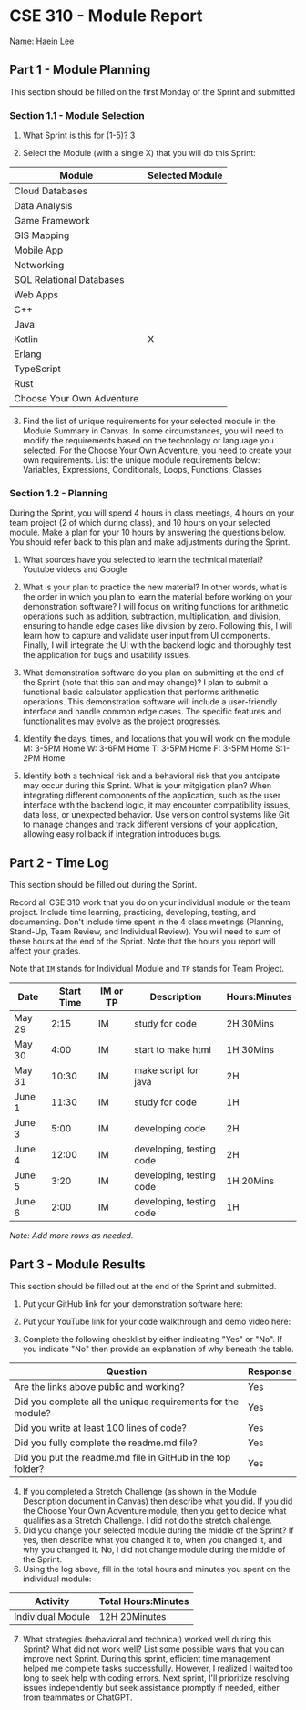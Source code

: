 # CSE 310 - Module Report

Name: Haein Lee

## Part 1 - Module Planning

This section should be filled on the first Monday of the Sprint and submitted

### Section 1.1 - Module Selection

1. What Sprint is this for (1-5)? 3

2. Select the Module (with a single X) that you will do this Sprint:

| Module                    | Selected Module |
| ------------------------- | --------------- |
| Cloud Databases           |                 |
| Data Analysis             |                 |
| Game Framework            |                 |
| GIS Mapping               |                 |
| Mobile App                |                 |
| Networking                |                 |
| SQL Relational Databases  |                 |
| Web Apps                  |                 |
| C++                       |                 |
| Java                      |                 |
| Kotlin                    | X               |
| Erlang                    |                 |
| TypeScript                |                 |
| Rust                      |                 |
| Choose Your Own Adventure |                 |

3. Find the list of unique requirements for your selected module in the Module Summary in Canvas. In some circumstances, you will need to modify the requirements based on the technology or language you selected. For the Choose Your Own Adventure, you need to create your own requirements. List the unique module requirements below: Variables, Expressions, Conditionals, Loops, Functions, Classes

### Section 1.2 - Planning

During the Sprint, you will spend 4 hours in class meetings, 4 hours on your team project (2 of which during class), and 10 hours on your selected module. Make a plan for your 10 hours by answering the questions below. You should refer back to this plan and make adjustments during the Sprint.

1. What sources have you selected to learn the technical material? Youtube videos and Google

2. What is your plan to practice the new material? In other words, what is the order in which you plan to learn the material before working on your demonstration software? I will focus on writing functions for arithmetic operations such as addition, subtraction, multiplication, and division, ensuring to handle edge cases like division by zero. Following this, I will learn how to capture and validate user input from UI components. Finally, I will integrate the UI with the backend logic and thoroughly test the application for bugs and usability issues.

3. What demonstration software do you plan on submitting at the end of the Sprint (note that this can and may change)? I plan to submit a functional basic calculator application that performs arithmetic operations. This demonstration software will include a user-friendly interface and handle common edge cases. The specific features and functionalities may evolve as the project progresses.

4. Identify the days, times, and locations that you will work on the module.
   M: 3-5PM Home W: 3-6PM Home T: 3-5PM Home F: 3-5PM Home S:1-2PM Home

5. Identify both a technical risk and a behavioral risk that you antcipate may occur during this Sprint. What is your mitgigation plan? When integrating different components of the application, such as the user interface with the backend logic, it may encounter compatibility issues, data loss, or unexpected behavior. Use version control systems like Git to manage changes and track different versions of your application, allowing easy rollback if integration introduces bugs.

## Part 2 - Time Log

This section should be filled out during the Sprint.

Record all CSE 310 work that you do on your individual module or the team project. Include time learning, practicing, developing, testing, and documenting. Don't include time spent in the 4 class meetings (Planning, Stand-Up, Team Review, and Individual Review). You will need to sum of these hours at the end of the Sprint. Note that the hours you report will affect your grades.

Note that `IM` stands for Individual Module and `TP` stands for Team Project.

| Date | Start Time | IM or TP | Description          | Hours:Minutes |
|--| ---------- | -------- | -------------------- | ------------- |
| May 29 | 2:15       | IM       | study for code       | 2H 30Mins     |
| May 30 | 4:00       | IM       | start to make html   | 1H 30Mins     |
| May 31 | 10:30      | IM       | make script for java | 2H            |
| June 1 | 11:30      | IM       | study for code       | 1H            |
| June 3 | 5:00       | IM       | developing code      | 2H            |
| June 4 | 12:00      | IM       | developing, testing code|    2H      |
| June 5 | 3:20       | IM       | developing, testing code|   1H 20Mins|
| June 6 |  2:00      | IM       | developing, testing code|    1H      |

_Note: Add more rows as needed._

## Part 3 - Module Results

This section should be filled out at the end of the Sprint and submitted.

1. Put your GitHub link for your demonstration software here:

2. Put your YouTube link for your code walkthrough and demo video here:

3. Complete the following checklist by either indicating "Yes" or "No". If you indicate "No" then provide an explanation of why beneath the table.

| Question                                                     | Response |
| ------------------------------------------------------------ |----------|
| Are the links above public and working?                      | Yes      |
| Did you complete all the unique requirements for the module? | Yes      |
| Did you write at least 100 lines of code?                    | Yes      |
| Did you fully complete the readme.md file?                   | Yes      |
| Did you put the readme.md file in GitHub in the top folder?  | Yes      |

4. If you completed a Stretch Challenge (as shown in the Module Description document in Canvas) then describe what you did. If you did the Choose Your Own Adventure module, then you get to decide what qualifies as a Stretch Challenge.
   I did not do the stretch challenge.
5. Did you change your selected module during the middle of the Sprint? If yes, then describe what you changed it to, when you changed it, and why you changed it.
   No, I did  not change module during the middle of the Sprint.
6. Using the log above, fill in the total hours and minutes you spent on the individual module:

| Activity          | Total Hours:Minutes |
| ----------------- | ------------------- |
| Individual Module |     12H 20Minutes   |

7. What strategies (behavioral and technical) worked well during this Sprint? What did not work well? List some possible ways that you can improve next Sprint.
   During this sprint, efficient time management helped me complete tasks successfully. However, I realized I waited too long to seek help with coding errors. Next sprint, I'll prioritize resolving issues independently but seek assistance promptly if needed, either from teammates or ChatGPT. 